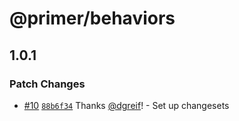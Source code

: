 # @primer/behaviors

## 1.0.1
### Patch Changes



- [#10](https://github.com/primer/behaviors/pull/10) [`88b6f34`](https://github.com/primer/behaviors/commit/88b6f34bf4874f3c81473020a01a58b197dd6e16) Thanks [@dgreif](https://github.com/dgreif)! - Set up changesets
